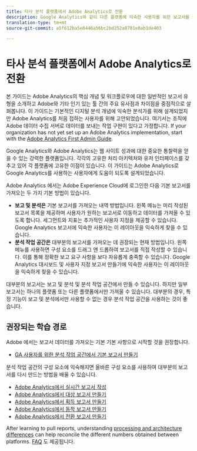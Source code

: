 ```yaml
---
title: 타사 분석 플랫폼에서 Adobe Analytics로 전환
description: Google Analytics와 같이 다른 플랫폼에 익숙한 사용자를 위한 보고서를 얻으려면 주요 개념을 학습합니다.
translation-type: tm+mt
source-git-commit: a5f612ba5e8446a56bc2bd252a8781e8ab1de403

---
```



# 타사 분석 플랫폼에서 Adobe Analytics로 전환

본 가이드는 Adobe Analytics의 핵심 개념 및 워크플로우에 대한 일반적인 보고서 유형을 소개하고 Adobe와 기타 인기 있는 툴 간의 주요 유사점과 차이점을 중점적으로 살펴봅니다. 이 가이드는 기본적인 디지털 분석 개념에 익숙한 분석가를 위해 설계되었지만 Adobe Analytics를 처음 접하는 사용자를 위해 고안되었습니다. 여기서는 조직에 Adobe 데이터 수집 서버로 데이터를 보내는 작업 구현이 있다고 가정합니다. If your organization has not yet set up an Adobe Analytics implementation, start with the [Adobe Analytics First Admin Guide](../../admin/admin-console/first-admin-guide.md).

Google Analytics와 Adobe Analytics는 웹 사이트 성과에 대한 중요한 통찰력을 얻을 수 있는 강력한 플랫폼입니다. 각각의 고유한 처리 아키텍처와 유저 인터페이스를 갖추고 있어 각 플랫폼에 고유한 이점이 있습니다. 이 가이드는 Adobe Analytics로 Google Analytics를 사용하는 사용자에게 도움이 되도록 설계되었습니다.

Adobe Analytics 에서는 Adobe Experience Cloud에 로그인한 다음 기본 보고서를 가져오는 두 가지 기본 방법이 있습니다.

* **보고 및 분석은** 기본 보고서를 가져오는 내역 방법입니다. 왼쪽 메뉴는 미리 작성된 보고서 목록을 제공하며 사용자가 원하는 보고서로 이동하고 데이터를 가져올 수 있도록 합니다. 세그먼트와 지표는 추가적인 사용자 지정을 제공할 수 있습니다. Google Analytics 보고서에 익숙한 사용자는 이 레이아웃을 익숙하게 찾을 수 있습니다.
* **분석 작업 공간은** 대부분의 보고서를 가져오는 데 권장되는 현재 방법입니다. 왼쪽 메뉴를 사용하면 구성 요소를 드래그 앤 드롭하여 보고서를 직접 작성할 수 있습니다. 이를 통해 정확한 보고 요구 사항을 보다 자유롭게 충족할 수 있습니다. Google Analytics 대시보드 및 사용자 지정 보고서 만들기에 익숙한 사용자는 이 레이아웃을 익숙하게 찾을 수 있습니다.

대부분의 보고서는 보고 및 분석 및 분석 작업 공간에서 만들 수 있습니다. 하지만 일부 보고서는 하나의 플랫폼 또는 다른 플랫폼에서만 가져올 수 있습니다. 대부분의 경우, 특정 기능이 보고 및 분석에서만 사용할 수 없는 경우 분석 작업 공간을 사용하는 것이 좋습니다.

## 권장되는 학습 경로

Adobe 에서는 보고서 데이터를 가져오는 기본 기본 사항으로 시작할 것을 권장합니다.

* [GA 사용자를 위한 분석 작업 공간에서 기본 보고서 만들기](reports/create-report.md)

분석 작업 공간의 구성 요소에 익숙해지면 올바른 구성 요소를 사용하여 대부분의 보고서를 다시 만드는 방법을 배울 수 있습니다.

* [Adobe Analytics에서 실시간 보고서 작성](reports/realtime-reports.md)
* [Adobe Analytics에서 대상 보고서 만들기](reports/audience-reports.md)
* [Adobe Analytics에서 획득 보고서 만들기](reports/acquisition-reports.md)
* [Adobe Analytics에서 동작 보고서 만들기](reports/behavior-reports.md)
* [Adobe Analytics에서 전환 보고서 만들기](reports/conversions-reports.md)

After learning to pull reports, understanding [processing and architecture differences](processing-differences.md) can help reconcile the different numbers obtained between platforms. [FAQ](faq.md) 도 제공됩니다.
